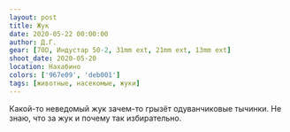 ```yaml
---
layout: post
title: Жук
date: 2020-05-22 00:00:00
author: Д.Г.
gear: [70D, Индустар 50-2, 31mm ext, 21mm ext, 13mm ext]
shoot_date: 2020-05-20
location: Нахабино
colors: ['967e09', 'deb001']
tags: [животные, насекомые, жуки]
---
```

Какой-то неведомый жук зачем-то грызёт одуванчиковые тычинки. Не знаю, что за жук и почему так избирательно.
